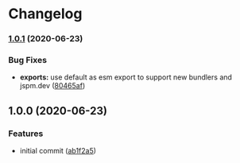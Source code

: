 # Changelog

### [1.0.1](https://www.github.com/kenoxa/svelte-jsx/compare/v1.0.0...v1.0.1) (2020-06-23)


### Bug Fixes

* **exports:** use default as esm export to support new bundlers and jspm.dev ([80465af](https://www.github.com/kenoxa/svelte-jsx/commit/80465afd0c265e49a144b356d6c2a77c02a50d4b))

## 1.0.0 (2020-06-23)

### Features

- initial commit ([ab1f2a5](https://www.github.com/kenoxa/svelte-jsx/commit/ab1f2a56a7f929fdbafa27a29e02dad1d38f0b38))
